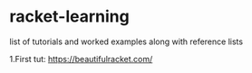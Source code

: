 # racket-learning
list of tutorials and worked examples along with reference lists

1.First tut:
https://beautifulracket.com/
